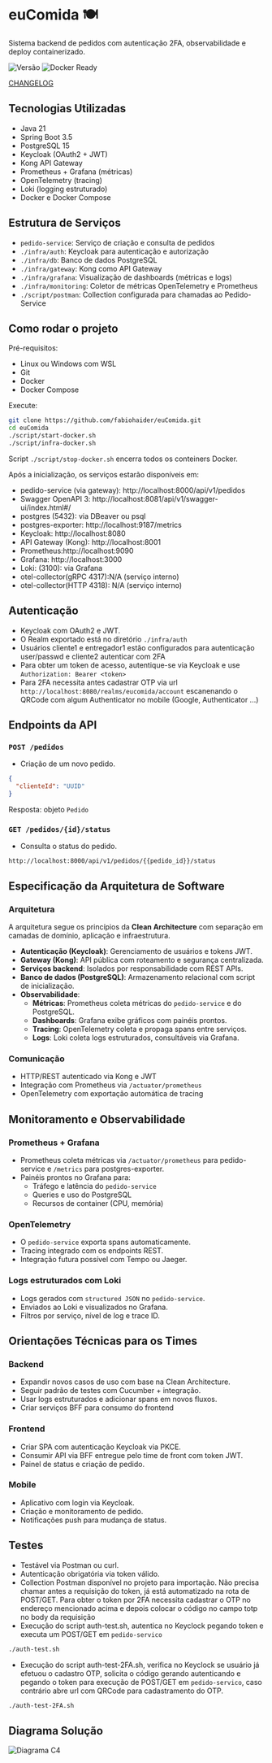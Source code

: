 # euComida 🍽️

Sistema backend de pedidos com autenticação 2FA, observabilidade e deploy containerizado.

![Versão](https://img.shields.io/badge/versão-1.0.3-blue)
![Docker Ready](https://img.shields.io/badge/docker-compose-ready-green)





[CHANGELOG](doc/CHANGELOG/CHANGELOG.md)




## Tecnologias Utilizadas

- Java 21
- Spring Boot 3.5
- PostgreSQL 15
- Keycloak (OAuth2 + JWT)
- Kong API Gateway
- Prometheus + Grafana (métricas)
- OpenTelemetry (tracing)
- Loki (logging estruturado)
- Docker e Docker Compose



## Estrutura de Serviços

- `pedido-service`: Serviço de criação e consulta de pedidos
- `./infra/auth`: Keycloak para autenticação e autorização
- `./infra/db`: Banco de dados PostgreSQL
- `./infra/gateway`: Kong como API Gateway
- `./infra/grafana`: Visualização de dashboards (métricas e logs)
- `./infra/monitoring`: Coletor de métricas OpenTelemetry e Prometheus
- `./script/postman`: Collection configurada para chamadas ao Pedido-Service



## Como rodar o projeto

Pré-requisitos:
- Linux ou Windows com WSL
- Git
- Docker
- Docker Compose

Execute:

```bash
git clone https://github.com/fabiohaider/euComida.git
cd euComida
./script/start-docker.sh
./script/infra-docker.sh
```

Script `./script/stop-docker.sh` encerra todos os conteiners Docker.

Após a inicialização, os serviços estarão disponíveis em:

- pedido-service (via gateway): http://localhost:8000/api/v1/pedidos
- Swagger OpenAPI 3: http://localhost:8081/api/v1/swagger-ui/index.html#/
- postgres (5432): via DBeaver ou psql
- postgres-exporter: http://localhost:9187/metrics
- Keycloak: http://localhost:8080
- API Gateway (Kong): http://localhost:8001
- Prometheus:http://localhost:9090
- Grafana: http://localhost:3000
- Loki: (3100): via Grafana
- otel-collector(gRPC 4317):N/A (serviço interno)
- otel-collector(HTTP 4318): N/A (serviço interno)



## Autenticação

- Keycloak com OAuth2 e JWT.
- O Realm exportado está no diretório `./infra/auth`
- Usuários cliente1 e entregador1 estão configurados para autenticação user/passwd e cliente2 autenticar com 2FA
- Para obter um token de acesso, autentique-se via Keycloak e use `Authorization: Bearer <token>`
- Para 2FA necessita antes cadastrar OTP via url `http://localhost:8080/realms/eucomida/account` escanenando o QRCode com algum Authenticator no mobile (Google, Authenticator ...)


## Endpoints da API

### `POST /pedidos`
- Criação de um novo pedido.
```json
{
  "clienteId": "UUID"
}
```
Resposta: objeto `Pedido`

### `GET /pedidos/{id}/status`
- Consulta o status do pedido.

```
http://localhost:8000/api/v1/pedidos/{{pedido_id}}/status
```



## Especificação da Arquitetura de Software

### Arquitetura
A arquitetura segue os princípios da **Clean Architecture** com separação em camadas de domínio, aplicação e infraestrutura.

- **Autenticação (Keycloak)**: Gerenciamento de usuários e tokens JWT.
- **Gateway (Kong)**: API pública com roteamento e segurança centralizada.
- **Serviços backend**: Isolados por responsabilidade com REST APIs.
- **Banco de dados (PostgreSQL)**: Armazenamento relacional com script de inicialização.
- **Observabilidade**:
  - **Métricas**: Prometheus coleta métricas do `pedido-service` e do PostgreSQL.
  - **Dashboards**: Grafana exibe gráficos com painéis prontos.
  - **Tracing**: OpenTelemetry coleta e propaga spans entre serviços.
  - **Logs**: Loki coleta logs estruturados, consultáveis via Grafana.

### Comunicação
- HTTP/REST autenticado via Kong e JWT
- Integração com Prometheus via `/actuator/prometheus`
- OpenTelemetry com exportação automática de tracing



## Monitoramento e Observabilidade

### Prometheus + Grafana
- Prometheus coleta métricas via `/actuator/prometheus` para pedido-service e `/metrics` para postgres-exporter.
- Painéis prontos no Grafana para:
  - Tráfego e latência do `pedido-service`
  - Queries e uso do PostgreSQL
  - Recursos de container (CPU, memória)

### OpenTelemetry
- O `pedido-service` exporta spans automaticamente.
- Tracing integrado com os endpoints REST.
- Integração futura possível com Tempo ou Jaeger.

### Logs estruturados com Loki
- Logs gerados com `structured JSON` no `pedido-service`.
- Enviados ao Loki e visualizados no Grafana.
- Filtros por serviço, nível de log e trace ID.



## Orientações Técnicas para os Times

### Backend
- Expandir novos casos de uso com base na Clean Architecture.
- Seguir padrão de testes com Cucumber + integração.
- Usar logs estruturados e adicionar spans em novos fluxos.
- Criar serviços BFF para consumo do frontend

### Frontend
- Criar SPA com autenticação Keycloak via PKCE.
- Consumir API via BFF entregue pelo time de front com token JWT.
- Painel de status e criação de pedido.

### Mobile
- Aplicativo com login via Keycloak.
- Criação e monitoramento de pedido.
- Notificações push para mudança de status.



## Testes

- Testável via Postman ou curl.
- Autenticação obrigatória via token válido.
- Collection Postman disponível no projeto para importação. Não precisa chamar antes a requisição do token, já está automatizado na rota de POST/GET. Para obter o token por 2FA necessita cadastrar o OTP no endereço mencionado acima e depois colocar o código no campo totp no body da requisição 
- Execução do script auth-test.sh,  autentica no Keyclock pegando token e executa um POST/GET em `pedido-servico`
```bash
./auth-test.sh
```
- Execução do script auth-test-2FA.sh, verifica no Keyclock se usuário já efetuou o cadastro OTP, solicita o código gerando autenticando e pegando o token para execução de POST/GET em `pedido-servico`, caso contrário abre url com QRCode para cadastramento do OTP.
```bash
./auth-test-2FA.sh
```



## Diagrama Solução
![Diagrama C4](doc/imagens/Diagrama-Solucao.png)






